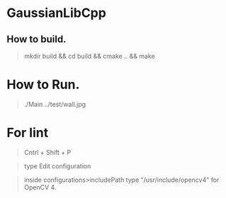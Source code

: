 # GaussianLibCpp

## How to build.

> mkdir build && cd build &&
> cmake .. &&
> make 

# How to Run.

> ./Main ../test/wall.jpg

# For lint 

> Cntrl + Shift + P 

> type Edit configuration

> inside configurations>includePath type "/usr/include/opencv4" for OpenCV 4.
